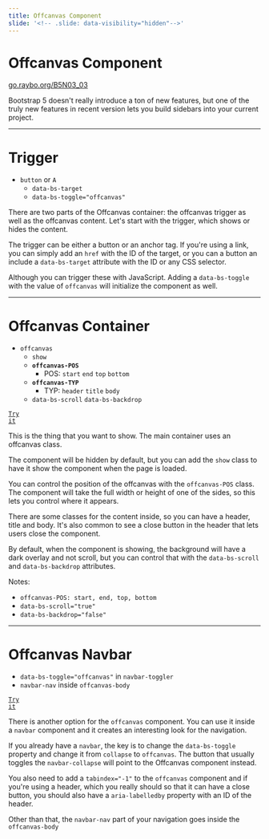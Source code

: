 ```yaml
---
title: Offcanvas Component
slide: '<!-- .slide: data-visibility="hidden"-->'
---
```


<!-- .slide: data-state="layout-title" class="bg-dark"-->

# Offcanvas Component

<div class="slide-link"><a href="https://go.raybo.org/B5N03_03"><i class="fab fa-slideshare"></i>go.raybo.org/B5N03_03</a></div>

> >

Bootstrap 5 doesn't really introduce a ton of new features, but one of the truly new features in recent version lets you build sidebars into your current project.

---

<!-- .slide: data-state="layout-code-list" -->

# Trigger

- `button` or `A`
  - `data-bs-target`
  - `data-bs-toggle="offcanvas"`

> >

There are two parts of the Offcanvas container: the offcanvas trigger as well as the offcanvas content. Let's start with the trigger, which shows or hides the content.

The trigger can be either a button or an anchor tag. If you're using a link, you can simply add an `href` with the ID of the target, or you can a button an include a `data-bs-target` attribute with the ID or any CSS selector.

Although you can trigger these with JavaScript. Adding a `data-bs-toggle` with the value of `offcanvas` will initialize the component as well.

---

<!-- .slide: data-state="layout-code-list" -->

# Offcanvas Container

- `offcanvas`
  - `show`
  - **`offcanvas-POS`**
    - POS: `start` `end` `top` `bottom`
  - **`offcanvas-TYP`**
    - TYP: `header` `title` `body`
  - `data-bs-scroll` `data-bs-backdrop`

<a href="https://codepen.io/planetoftheweb/pen/mdmKpOx?editors=1000" target="_blank"><code class="code-royal">Try it</code></a>

> >

This is the thing that you want to show. The main container uses an offcanvas class.

The component will be hidden by default, but you can add the `show` class to have it show the component when the page is loaded.

You can control the position of the offcanvas with the `offcanvas-POS` class. The component will take the full width or height of one of the sides, so this lets you control where it appears.

There are some classes for the content inside, so you can have a header, title and body. It's also common to see a close button in the header that lets users close the component.

By default, when the component is showing, the background will have a dark overlay and not scroll, but you can control that with the `data-bs-scroll` and `data-bs-backdrop` attributes.

Notes: 
- `offcanvas-POS: start, end, top, bottom`
- `data-bs-scroll="true"`
- `data-bs-backdrop="false"`

---

<!-- .slide: data-state="layout-code-list" -->

# Offcanvas Navbar

- `data-bs-toggle="offcanvas"` in `navbar-toggler`
- `navbar-nav` inside `offcanvas-body`

<a href="https://codepen.io/planetoftheweb/pen/JjNmzee?editors=1000" target="_blank"><code class="code-royal">Try it</code></a>

> >

There is another option for the `offcanvas` component. You can use it inside a `navbar` component and it creates an interesting look for the navigation.

If you already have a `navbar`, the key is to change the `data-bs-toggle` property and change it from `collapse` to `offcanvas`. The button that usually toggles the `navbar-collapse` will point to the Offcanvas component instead.

You also need to add a `tabindex="-1"` to the `offcanvas` component and if you're using a header, which you really should so that it can have a close button, you should also have a `aria-labelledby` property with an ID of the header.

Other than that, the `navbar-nav` part of your navigation goes inside the `offcanvas-body`